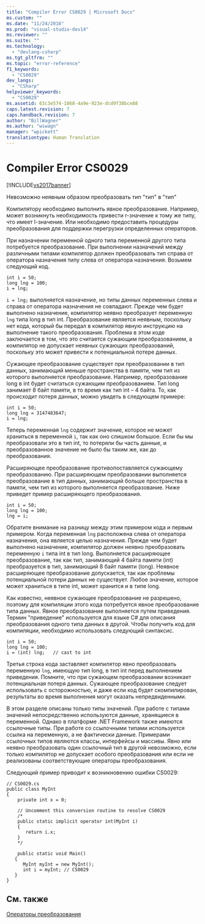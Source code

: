 ```yaml
---
title: "Compiler Error CS0029 | Microsoft Docs"
ms.custom: ""
ms.date: "11/24/2016"
ms.prod: "visual-studio-dev14"
ms.reviewer: ""
ms.suite: ""
ms.technology: 
  - "devlang-csharp"
ms.tgt_pltfrm: ""
ms.topic: "error-reference"
f1_keywords: 
  - "CS0029"
dev_langs: 
  - "CSharp"
helpviewer_keywords: 
  - "CS0029"
ms.assetid: 63c3e574-1868-4a9e-923e-dcd9f38bce88
caps.latest.revision: 7
caps.handback.revision: 7
author: "BillWagner"
ms.author: "wiwagn"
manager: "wpickett"
translationtype: Human Translation
---
```

# Compiler Error CS0029
[!INCLUDE[vs2017banner](../../../csharp/includes/vs2017banner.md)]

Невозможно неявным образом преобразовать тип "тип" в "тип"  
  
 Компилятору необходимо выполнить явное преобразование.  Например, может возникнуть необходимость привести r\-значение к тому же типу, что имеет l\-значение.  Или необходимо предоставить процедуры преобразования для поддержки перегрузки определенных операторов.  
  
 При назначении переменной одного типа переменной другого типа потребуется преобразование.  При выполнении назначений между различными типами компилятор должен преобразовать тип справа от оператора назначения типу слева от оператора назначения.  Возьмем следующий код.  
  
```  
int i = 50;  
long lng = 100;  
i = lng;  
```  
  
 `i = lng;` выполняется назначение, но типы данных переменных слева и справа от оператора назначения не совпадают.  Прежде чем будет выполнено назначение, компилятор неявно преобразует переменную `lng` типа long в тип int.  Преобразование является неявным, поскольку нет кода, который бы передал в компилятор явную инструкцию на выполнение такого преобразования.  Проблема в этом коде заключается в том, что это считается сужающим преобразованием, а компилятор не допускает неявных сужающих преобразований, поскольку это может привести к потенциальной потере данных.  
  
 Сужающее преобразование существует при преобразовании в тип данных, занимающий меньше пространства в памяти, чем тип из которого выполняется преобразование.  Например, преобразование long в int будет считаться сужающим преобразованием.  Тип long занимает 8 байт памяти, в то время как тип int – 4 байта.  То, как происходит потеря данных, можно увидеть в следующем примере:  
  
```  
int i = 50;  
long lng = 3147483647;  
i = lng;  
```  
  
 Теперь переменная `lng` содержит значение, которое не может храниться в переменной `i`, так как оно слишком большое.  Если бы мы преобразовали это в тип int, то потеряли бы часть данные, и преобразованное значение не было бы таким же, как до преобразования.  
  
 Расширяющее преобразование противопоставляется сужающему преобразованию.  При расширяющем преобразовании выполняется преобразование в тип данных, занимающий больше пространства в памяти, чем тип из которого выполняется преобразование.  Ниже приведет пример расширяющего преобразования.  
  
```  
int i = 50;  
long lng = 100;  
lng = i;  
```  
  
 Обратите внимание на разницу между этим примером кода и первым примером.  Когда переменная `lng` расположена слева от оператора назначения, она является целью назначения.  Прежде чем будет выполнено назначение, компилятор должен неявно преобразовать переменную `i` типа int в тип long.  Выполняется расширяющее преобразование, так как тип, занимающий 4 байта памяти \(int\) преобразуется в тип, занимающий 8 байт памяти \(long\).  Неявное расширяющее преобразование допускается, так как проблемы потенциальной потери данных не существует.  Любое значение, которое может храниться в типе int, может хранится и в типе long.  
  
 Как известно, неявное сужающее преобразование не разрешено, поэтому для компиляции этого кода потребуется явное преобразование типа данных.  Явное преобразование выполняется путем приведения.  Термин "приведение" используется для языке C\# для описания преобразования одного типа данных в другой.  Чтобы получить код для компиляции, необходимо использовать следующий синтаксис.  
  
```  
int i = 50;  
long lng = 100;  
i = (int) lng;   // cast to int  
```  
  
 Третья строка кода заставляет компилятор явно преобразовать переменную `lng`, имеющую тип long, в тип int перед выполнением приведения.  Помните, что при сужающем преобразовании возникает потенциальная потеря данных.  Сужающее преобразование следует использовать с осторожностью, и даже если код будет скомпилирован, результаты во время выполнения могут оказать непредвиденными.  
  
 В этом разделе описаны только типы значений.  При работе с типами значений непосредственно используются данные, хранящиеся в переменной.  Однако в платформе .NET Framework также имеются ссылочные типы.  При работе со ссылочными типами используется ссылка на переменную, а не фактически данные.  Примерами ссылочных типов являются классы, интерфейсы и массивы.  Явно или неявно преобразовать один ссылочный тип в другой невозможно, если только компилятор не допускает особого преобразования или если не реализованы соответствующие операторы преобразования.  
  
 Следующий пример приводит к возникновению ошибки CS0029:  
  
```  
// CS0029.cs  
public class MyInt  
{  
    private int x = 0;      
  
    // Uncomment this conversion routine to resolve CS0029  
    /*  
    public static implicit operator int(MyInt i)  
    {  
       return i.x;  
    }  
    */  
  
    public static void Main()  
   {  
      MyInt myInt = new MyInt();  
      int i = myInt; // CS0029  
   }  
}  
```  
  
## См. также  
 [Операторы преобразования](../../../csharp/programming-guide/statements-expressions-operators/conversion-operators.md)